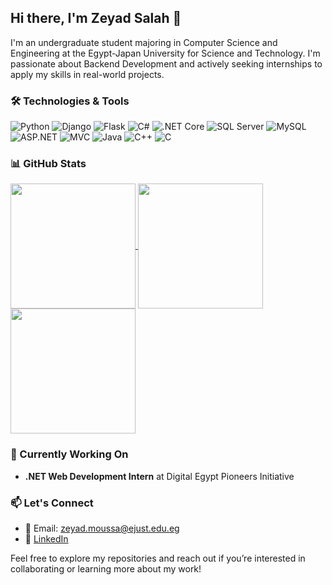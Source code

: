 ## Hi there, I'm Zeyad Salah 👋

I'm an undergraduate student majoring in Computer Science and Engineering at the Egypt-Japan University for Science and Technology. I'm passionate about Backend Development and actively seeking internships to apply my skills in real-world projects.

### 🛠️ Technologies & Tools

![Python](https://img.shields.io/badge/-Python-3776AB?style=flat-square&logo=python&logoColor=white)
![Django](https://img.shields.io/badge/-Django-092D40?style=flat-square&logo=django&logoColor=white)
![Flask](https://img.shields.io/badge/-Flask-000000?style=flat-square&logo=flask&logoColor=white)
![C#](https://img.shields.io/badge/-C%23-239120?style=flat-square&logo=csharp&logoColor=white)
![.NET Core](https://img.shields.io/badge/-NET_Core-512BD4?style=flat-square&logo=dotnet&logoColor=white)
![SQL Server](https://img.shields.io/badge/-SQL_Server-CC2927?style=flat-square&logo=microsoftsqlserver&logoColor=white)
![MySQL](https://img.shields.io/badge/-MySQL-4479A1?style=flat-square&logo=mysql&logoColor=white)
![ASP.NET](https://img.shields.io/badge/-ASP.NET-5C2D91?style=flat-square&logo=aspdotnet&logoColor=white)
![MVC](https://img.shields.io/badge/-MVC-000000?style=flat-square&logo=aspdotnet&logoColor=white)
![Java](https://img.shields.io/badge/-Java-007396?style=flat-square&logo=java&logoColor=white)
![C++](https://img.shields.io/badge/-C++-00599C?style=flat-square&logo=cplusplus&logoColor=white)
![C](https://img.shields.io/badge/-C-A8B9CC?style=flat-square&logo=c&logoColor=white)


### 📊 GitHub Stats

<a href="https://github.com/zeyadsalah22/github-readme-stats">
  <img height="200" align="center" src="https://github-readme-stats.vercel.app/api?username=zeyadsalah22&show_icons=true&theme=dark&bg_color=00000000" />
</a>
<a href="https://github.com/zeyadsalah22/github-readme-stats">
  <img height="200" align="center" src="https://github-readme-stats.vercel.app/api/top-langs/?username=zeyadsalah22&show_icons=true&theme=dark&bg_color=00000000" />
</a>
<a href="https://git.io/streak-stats">
  <img height="200" align="center" src="https://github-readme-streak-stats.herokuapp.com/?user=zeyadsalah22&show_icons=true&theme=dark&bg_color=00000000" />
</a>

### 🌱 Currently Working On

- **.NET Web Development Intern** at Digital Egypt Pioneers Initiative

### 📫 Let's Connect

- 📧 Email: [zeyad.moussa@ejust.edu.eg](mailto:zeyad.moussa@ejust.edu.eg)
- 🔗 [LinkedIn](https://linkedin.com/in/zeyad02)

Feel free to explore my repositories and reach out if you’re interested in collaborating or learning more about my work!
